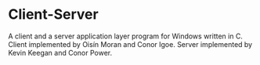 # Client-Server
A client and a server application layer program for Windows written in C.  Client implemented by Oisín Moran and Conor Igoe. Server implemented by Kevin Keegan and Conor Power.
